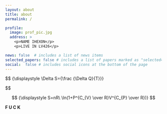 ```yaml
---
layout: about
title: about
permalink: /

profile:
  image: prof_pic.jpg
  address: >
    <p>NAME IHEXON</p>
    <p>LIVE IN LV426</p>

news: false  # includes a list of news items
selected_papers: false # includes a list of papers marked as "selected={true}"
social:  false # includes social icons at the bottom of the page
---
```



$$
{\displaystyle \Delta S={\frac {\Delta Q}{T}}}

$$

$$
{\displaystyle S=nR\ \ln(1+P^{C_{V} \over R}V^{C_{P} \over R})}
$$

**F U C K**
